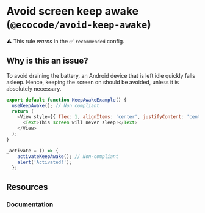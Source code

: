# Avoid screen keep awake (`@ecocode/avoid-keep-awake`)

⚠️ This rule _warns_ in the ✅ `recommended` config.

<!-- end auto-generated rule header -->

## Why is this an issue?

To avoid draining the battery, an Android device that is left idle quickly falls asleep.
Hence, keeping the screen on should be avoided, unless it is absolutely necessary.

```js
export default function KeepAwakeExample() {
  useKeepAwake(); // Non compliant
  return (
    <View style={{ flex: 1, alignItems: 'center', justifyContent: 'center' }}>
      <Text>This screen will never sleep!</Text>
    </View>
  );
}
```

```js
_activate = () => {
    activateKeepAwake(); // Non-compliant
    alert('Activated!');
  };
```

## Resources

### Documentation

